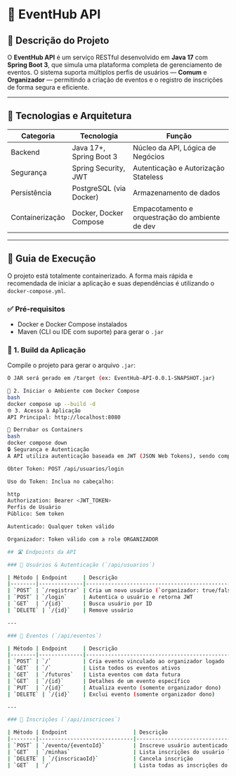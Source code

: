 # 🎉 EventHub API

## 📝 Descrição do Projeto

O **EventHub API** é um serviço RESTful desenvolvido em **Java 17** com **Spring Boot 3**, que simula uma plataforma completa de gerenciamento de eventos. O sistema suporta múltiplos perfis de usuários — **Comum** e **Organizador** — permitindo a criação de eventos e o registro de inscrições de forma segura e eficiente.

---

## 🔑 Tecnologias e Arquitetura

| Categoria       | Tecnologia                  | Função                                               |
|----------------|-----------------------------|------------------------------------------------------|
| Backend         | Java 17+, Spring Boot 3     | Núcleo da API, Lógica de Negócios                    |
| Segurança       | Spring Security, JWT        | Autenticação e Autorização Stateless                 |
| Persistência    | PostgreSQL (via Docker)     | Armazenamento de dados                               |
| Containerização | Docker, Docker Compose      | Empacotamento e orquestração do ambiente de dev      |

---

## 🚀 Guia de Execução

O projeto está totalmente containerizado. A forma mais rápida e recomendada de iniciar a aplicação e suas dependências é utilizando o `docker-compose.yml`.

### ✅ Pré-requisitos

- Docker e Docker Compose instalados
- Maven (CLI ou IDE com suporte) para gerar o `.jar`

### 🔨 1. Build da Aplicação

Compile o projeto para gerar o arquivo `.jar`:

```bash
O JAR será gerado em /target (ex: EventHub-API-0.0.1-SNAPSHOT.jar)

🐳 2. Iniciar o Ambiente com Docker Compose
bash
docker compose up --build -d
🌐 3. Acesso à Aplicação
API Principal: http://localhost:8080

🧹 Derrubar os Containers
bash
docker compose down
🔒 Segurança e Autenticação
A API utiliza autenticação baseada em JWT (JSON Web Tokens), sendo completamente stateless.

Obter Token: POST /api/usuarios/login

Uso do Token: Inclua no cabeçalho:

http
Authorization: Bearer <JWT_TOKEN>
Perfis de Usuário
Público: Sem token

Autenticado: Qualquer token válido

Organizador: Token válido com a role ORGANIZADOR

## 🛣️ Endpoints da API

### 👤 Usuários & Autenticação (`/api/usuarios`)

| Método | Endpoint     | Descrição                                           | Autorização |
|--------|--------------|-----------------------------------------------------|-------------|
| `POST` | `/registrar` | Cria um novo usuário (`organizador: true/false`)   | PÚBLICO     |
| `POST` | `/login`     | Autentica o usuário e retorna JWT                  | PÚBLICO     |
| `GET`  | `/{id}`      | Busca usuário por ID                               | PÚBLICO     |
| `DELETE` | `/{id}`    | Remove usuário                                     | PÚBLICO     |

---

### 🎫 Eventos (`/api/eventos`)

| Método | Endpoint     | Descrição                                           | Autorização |
|--------|--------------|-----------------------------------------------------|-------------|
| `POST` | `/`          | Cria evento vinculado ao organizador logado        | ORGANIZADOR |
| `GET`  | `/`          | Lista todos os eventos ativos                      | PÚBLICO     |
| `GET`  | `/futuros`   | Lista eventos com data futura                      | PÚBLICO     |
| `GET`  | `/{id}`      | Detalhes de um evento específico                   | PÚBLICO     |
| `PUT`  | `/{id}`      | Atualiza evento (somente organizador dono)         | ORGANIZADOR |
| `DELETE` | `/{id}`    | Exclui evento (somente organizador dono)           | ORGANIZADOR |

---

### 📝 Inscrições (`/api/inscricoes`)

| Método | Endpoint                     | Descrição                                           | Autorização |
|--------|------------------------------|-----------------------------------------------------|-------------|
| `POST` | `/evento/{eventoId}`         | Inscreve usuário autenticado no evento              | AUTENTICADO |
| `GET`  | `/minhas`                    | Lista inscrições do usuário logado                  | AUTENTICADO |
| `DELETE` | `/{inscricaoId}`           | Cancela inscrição                                   | AUTENTICADO |
| `GET`  | `/`                          | Lista todas as inscrições do sistema                | ORGANIZADOR |

